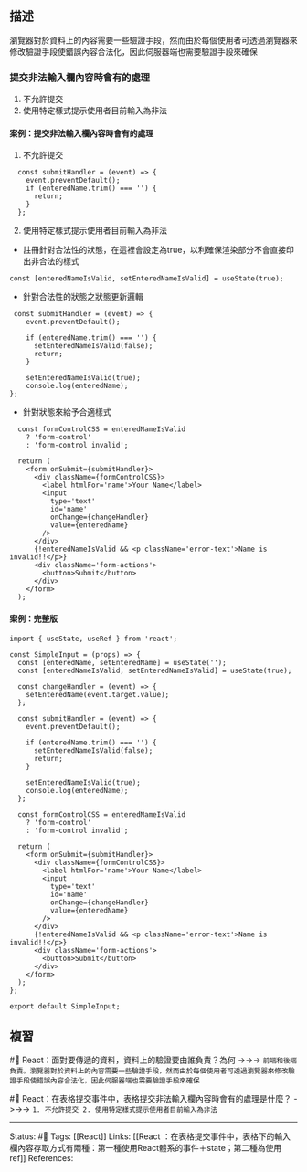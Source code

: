 ## 描述


瀏覽器對於資料上的內容需要一些驗證手段，然而由於每個使用者可透過瀏覽器來修改驗證手段使錯誤內容合法化，因此伺服器端也需要驗證手段來確保

### 提交非法輸入欄內容時會有的處理

1. 不允許提交
2. 使用特定樣式提示使用者目前輸入為非法

#### 案例：提交非法輸入欄內容時會有的處理

1. 不允許提交

```
  const submitHandler = (event) => {
    event.preventDefault();
    if (enteredName.trim() === '') {
      return;
    }
  };
```

2. 使用特定樣式提示使用者目前輸入為非法
- 註冊針對合法性的狀態，在這裡會設定為true，以利確保渲染部分不會直接印出非合法的樣式
```
const [enteredNameIsValid, setEnteredNameIsValid] = useState(true);
```
- 針對合法性的狀態之狀態更新邏輯
```
 const submitHandler = (event) => {
    event.preventDefault();

    if (enteredName.trim() === '') {
      setEnteredNameIsValid(false);
      return;
    }

    setEnteredNameIsValid(true);
    console.log(enteredName);
};
```
- 針對狀態來給予合適樣式
```
  const formControlCSS = enteredNameIsValid
    ? 'form-control'
    : 'form-control invalid';

  return (
    <form onSubmit={submitHandler}>
      <div className={formControlCSS}>
        <label htmlFor='name'>Your Name</label>
        <input
          type='text'
          id='name'
          onChange={changeHandler}
          value={enteredName}
        />
      </div>
      {!enteredNameIsValid && <p className='error-text'>Name is invalid!!</p>}
      <div className='form-actions'>
        <button>Submit</button>
      </div>
    </form>
  );
```

#### 案例：完整版
```
import { useState, useRef } from 'react';

const SimpleInput = (props) => {
  const [enteredName, setEnteredName] = useState('');
  const [enteredNameIsValid, setEnteredNameIsValid] = useState(true);

  const changeHandler = (event) => {
    setEnteredName(event.target.value);
  };

  const submitHandler = (event) => {
    event.preventDefault();

    if (enteredName.trim() === '') {
      setEnteredNameIsValid(false);
      return;
    }

    setEnteredNameIsValid(true);
    console.log(enteredName);
  };

  const formControlCSS = enteredNameIsValid
    ? 'form-control'
    : 'form-control invalid';

  return (
    <form onSubmit={submitHandler}>
      <div className={formControlCSS}>
        <label htmlFor='name'>Your Name</label>
        <input
          type='text'
          id='name'
          onChange={changeHandler}
          value={enteredName}
        />
      </div>
      {!enteredNameIsValid && <p className='error-text'>Name is invalid!!</p>}
      <div className='form-actions'>
        <button>Submit</button>
      </div>
    </form>
  );
};

export default SimpleInput;
```

## 複習


#🧠 React：面對要傳遞的資料，資料上的驗證要由誰負責？為何 ->->-> `前端和後端負責。瀏覽器對於資料上的內容需要一些驗證手段，然而由於每個使用者可透過瀏覽器來修改驗證手段使錯誤內容合法化，因此伺服器端也需要驗證手段來確保`

#🧠 React：在表格提交事件中，表格提交非法輸入欄內容時會有的處理是什麼？ ->->-> `1. 不允許提交 2. 使用特定樣式提示使用者目前輸入為非法`


---
Status: #🌱 
Tags:
[[React]]
Links:
[[React ：在表格提交事件中，表格下的輸入欄內容存取方式有兩種：第一種使用React體系的事件＋state；第二種為使用ref]]
References:
